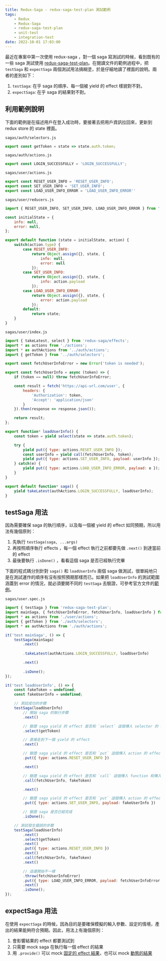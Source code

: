 ```yaml
---
title: Redux-Saga - redux-saga-test-plan 測試範例
tags:
	- Redux
	- Redux-Saga
	- redux-saga-test-plan
	- unit-test
	- integration-test
date: 2022-10-01 17:03:00
---
```


最近在專案中第一次使用 redux-saga ，對一個 saga 寫測試的時候，看到既有的一些 saga 測試使用 [redux-saga-test-plan](https://github.com/jfairbank/redux-saga-test-plan)。在閱讀文件的範例過程中，把 `testSaga` 和 `expectSaga` 兩個測試用法搞糊塗，於是仔細地讀了裡面的說明。兩者的差別如下：

1. `testSaga`: 在乎 saga 的順序、每一個被 yield 的 effect 樣貌對不對。
2. `expectSaga`: 在乎 saga 的結果對不對。


## 利用範例說明

下面的範例是在描述用戶在登入成功時，要接著去把用戶資訊拉回來，更新到 redux store 的 state 裡面。

`sagas/auth/selectors.js`
```javascript
export const getToken = state => state.auth.token;
```

`sagas/auth/actions.js`
``` javascript
export const LOGIN_SUCCESSFULLY = 'LOGIN_SUCCESSFULLY';
```

`sagas/user/actions.js`
``` javascript
export const RESET_USER_INFO = 'RESET_USER_INFO';
export const SET_USER_INFO = 'SET_USER_INFO';
export const LOAD_USER_INFO_ERROR = 'LOAD_USER_INFO_ERROR''
```

`sagas/user/reducers.js`
``` javascript
import { RESET_USER_INFO, SET_USER_INFO, LOAD_USER_INFO_ERROR } from './actions';

const initialState = {
	info: null,
	error: null,
};

export default function (state = initialState, action) {
	switch(action.type) {
		case RESET_USER_INFO:
			return Object.assign({}, state, {
				info: null,
				error: null
			});
		case SET_USER_INFO:
			return Object.assign({}, state, {
				info: action.payload
			});
		case LOAD_USER_INFO_ERROR:
			return Object.assign({}, state, {
				error: action.payload
			});
		default:
			return state;
	}
}
```

`sagas/user/index.js`
``` javascript
import { takeLatest, select } from 'redux-saga/effects';
import * as actions from './actions';
import * as authActions from '../auth/actions';
import { getToken } from '../auth/selectors';

export const fetchUserInfoError = new Error('token is needed');

export const fetchUserInfo = async (token) => {
	if (token == null) throw fetchUserInfoError;

	const result = fetch('https://api-url.com/user', {
		headers: {
			'Authorization': token,
			'Accept': 'application/json'
		}
	}).then(response => response.json());

	return result;
};

export function* loadUserInfo() {
	const token = yield select(state => state.auth.token);

	try {
		yield put({ type: actions.RESET_USER_INFO });
		const userInfo = yield call(fetchUserInfo, token);
		yield put({ type: actions.SET_USER_INFO, payload: userInfo });
	} catch(e) {
		yield put({ type: actions.LOAD_USER_INFO_ERROR, payload: e });
	}
}

export default function* saga() {
	yield takeLatest(authActions.LOGIN_SUCCESSFULLY, loadUserInfo);
}
```

## testSaga 用法
因為需要確保 saga 的執行順序，以及每一個被 yield 的 effect 如同預期，所以用法有幾個原則：
1. 先執行 `testSaga(saga, ...args)`
2. 再按照順序執行 effects ，每一個 effect 執行之前都要先做 `.next()` 到達當前的 effect
3. 最後要執行 `.isDone()` ，看看這個 saga 是否已經執行完畢

下面的程式碼分別針對 `saga()` 和 `loadUserInfo` 兩個 saga 做測試，很單純地只是在測試運作的順序有沒有按照預期那樣而已。如果把 `loadUserInfo` 的測試範圍涵蓋到 error 的情況，就必須要開不同的 `testSaga` 去驗證，可參考官方文件的[範例](https://redux-saga-test-plan.jeremyfairbank.com/unit-testing/)。

`sagas/user.spec.js`

``` javascript
import { testSaga } from 'redux-saga-test-plan';
import mainSaga, { fetchUserInfoError, fetchUserInfo, loadUserInfo } from './user';
import * as actions from './user/actions';
import { getToken } from './auth/selectors';
import * as authActions from './auth/actions';

it('test mainSaga', () => {
	testSaga(mainSaga)
		.next()
		
		.takeLatest(authActions.LOGIN_SUCCESSFULLY, loadUserInfo)

		.next()
		
		.isDone();
});

it('test loadUserInfo', () => {
	const fakeToken = undefined;
	const fakeUserInfo = undefined;

	// 測試成功的步驟
	testSaga(loadUserInfo)
		// 開始 saga 的執行步驟
		.next()

		// 驗證 saga yield 的 effect 是否和 `select` 這個傳入 selector 的 effect 相同
		.select(getToken)

		// 直接走到下一個 yield 的 effect
		.next()

		// 驗證 saga yield 的 effect 是否和 `put` 這個傳入 action 的 effect 相同
		.put({ type: actions.RESET_USER_INFO })

		.next()

		// 驗證 saga yield 的 effect 是否和 `call` 這個傳入 function 和傳入參數的 effect 相同
		.call(fetchUserInfo, fakeToken)

		.next()

		// 驗證 saga yield 的 effect 是否和 `put` 這個傳入 action 的 effect 相同
		.put({ type: actions.SET_USER_INFO, payload: fakeUserInfo })

		// 驗證 saga 是否已經完成
		.isDone();

	// 測試發生錯誤的步驟
	testSaga(loadUserInfo)
		.next()
		.select(getToken)
		.next()
		.put({ type: actions.RESET_USER_INFO })
		.next()
		.call(fetchUserInfo, fakeToken)
		.next()

		// 這邊開始不一樣
		.throw(fetchUserInfoError)
		.put({ type: LOAD_USER_INFO_ERROR, payload: fetchUserInfoError })
		.next()
		.isDone();
});
```

## expectSaga 用法

在使用 `expectSaga` 的時候，因為目的是要確保模擬的輸入參數、設定的情境，產出的結果能夠符合預期。因此，用法上有幾個原則：

1. 會影響結果的 effect 都要測試到
2. 只需要 mock saga 在執行每一個 effect 的結果
3. 用 `.provide()` 可以 mock [固定的 effect 結果](https://redux-saga-test-plan.jeremyfairbank.com/integration-testing/mocking/static-providers.html)，也可以 mock [動態的結果](https://redux-saga-test-plan.jeremyfairbank.com/integration-testing/mocking/dynamic-providers.html)